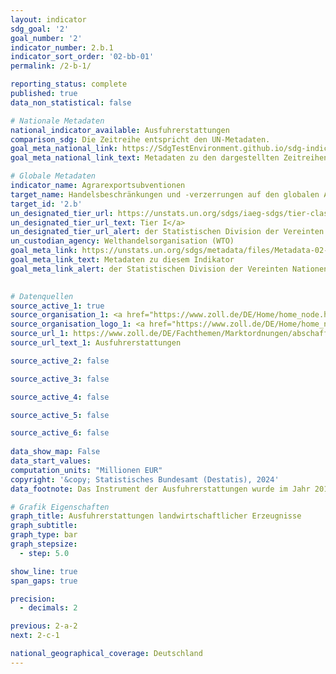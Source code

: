 ```yaml
---
layout: indicator    
sdg_goal: '2'    
goal_number: '2'    
indicator_number: 2.b.1    
indicator_sort_order: '02-bb-01'    
permalink: /2-b-1/    

reporting_status: complete    
published: true    
data_non_statistical: false    

# Nationale Metadaten    
national_indicator_available: Ausfuhrerstattungen    
comparison_sdg: Die Zeitreihe entspricht den UN-Metadaten.    
goal_meta_national_link: https://SdgTestEnvironment.github.io/sdg-indicators/public/Meta/2.b.1.pdf
goal_meta_national_link_text: Metadaten zu den dargestellten Zeitreihen    

# Globale Metadaten    
indicator_name: Agrarexportsubventionen    
target_name: Handelsbeschränkungen und -verzerrungen auf den globalen Agrarmärkten korrigieren und verhindern, unter anderem durch die parallele Abschaffung aller Formen von Agrarexportsubventionen und aller Exportmaßnahmen mit gleicher Wirkung im Einklang mit dem Mandat der Doha-Entwicklungsrunde    
target_id: '2.b'    
un_designated_tier_url: https://unstats.un.org/sdgs/iaeg-sdgs/tier-classification/'    
un_designated_tier_url_text: Tier I</a>    
un_designated_tier_url_alert: der Statistischen Division der Vereinten Nationen    
un_custodian_agency: Welthandelsorganisation (WTO)    
goal_meta_link: https://unstats.un.org/sdgs/metadata/files/Metadata-02-0B-01.pdf    
goal_meta_link_text: Metadaten zu diesem Indikator    
goal_meta_link_alert: der Statistischen Division der Vereinten Nationen    
    

# Datenquellen
source_active_1: true
source_organisation_1: <a href="https://www.zoll.de/DE/Home/home_node.html;jsessionid=BB39D838C179FDA092FA3FB2828C07FA.live4411" target="_blank"> Generalzolldirektion </a>
source_organisation_logo_1: <a href="https://www.zoll.de/DE/Home/home_node.html;jsessionid=BB39D838C179FDA092FA3FB2828C07FA.live4411" target="_blank"><img src="https://sdg-indikatoren.de/public/OrgImgDe/zoll.png" alt="Logo zoll" style="height:60px; width:148px"/></a>
source_url_1: https://www.zoll.de/DE/Fachthemen/Marktordnungen/abschaffung_ausfuhrerstattung.html?nn=297020&faqCalledDoc=297020
source_url_text_1: Ausfuhrerstattungen

source_active_2: false

source_active_3: false

source_active_4: false

source_active_5: false

source_active_6: false
    
data_show_map: False    
data_start_values:     
computation_units: "Millionen EUR"    
copyright: '&copy; Statistisches Bundesamt (Destatis), 2024'    
data_footnote: Das Instrument der Ausfuhrerstattungen wurde im Jahr 2019 durch die EU abgeschafft und es sind in Zukunft keine Zahlungen mehr zu erwarten.    

# Grafik Eigenschaften    
graph_title: Ausfuhrerstattungen landwirtschaftlicher Erzeugnisse
graph_subtitle:     
graph_type: bar
graph_stepsize: 
  - step: 5.0    

show_line: true
span_gaps: true

precision:
  - decimals: 2    

previous: 2-a-2    
next: 2-c-1    

national_geographical_coverage: Deutschland    
---
```


<span></span>